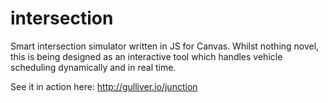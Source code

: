 # intersection
Smart intersection simulator written in JS for Canvas. Whilst nothing novel, this is being designed as an interactive tool which handles vehicle scheduling dynamically and in real time.

See it in action here: http://gulliver.io/junction

